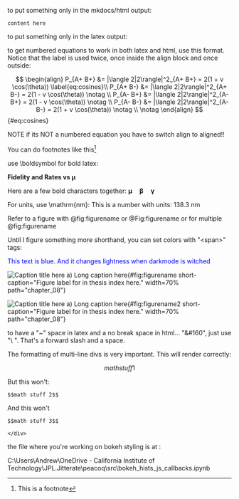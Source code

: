 
to put something only in the mkdocs/html output:

```{=html}
content here
```


to put something only in the latex output:


to get numbered equations to work in both latex and html, use this format. Notice that the label is used twice, once inside the align block and once outside:

$$ 
\begin{align}
P_{A+ B+} &= |\langle 2|2\rangle|^2_{A+ B+} = 2(1 + v \cos(\theta)) \label{eq:cosines}\\
P_{A+ B-} &= |\langle 2|2\rangle|^2_{A+ B-} = 2(1 - v \cos(\theta)) \notag \\
P_{A- B+} &= |\langle 2|2\rangle|^2_{A- B+} = 2(1 - v \cos(\theta)) \notag \\
P_{A- B-} &= |\langle 2|2\rangle|^2_{A- B-} = 2(1 + v \cos(\theta)) \notag \\ \notag
\end{align}
$$ 
{#eq:cosines}

NOTE if its NOT a numbered equation you have to switch align to aligned!!



<!-- and this might work? -->
<!-- ```{=latex}
content here
``` -->


You can do footnotes like this[^1]

[^1]: This is a footnote


use \boldsymbol for bold latex:

**Fidelity and Rates vs $\boldsymbol \mu$**

Here are a few bold characters together: $\boldsymbol{\mu \quad \beta \quad \gamma}$

For units, use \mathrm{nm}:
This is a number with units: $138.3~\mathrm{nm}$

Refer to a figure with @fig:figurename or @Fig:figurename or for multiple @fig:figurename

Until I figure something more shorthand, you can set colors with "<span\>" tags:

<span style="color:blue" markdown> This text is blue. And it changes lightness when darkmode is witched </span>


![**Caption title here** a) Long caption here](./figs_06/fig1b_light.svg){#fig:figurename short-caption="Figure label for in thesis index here." width=70% path="chapter_08"}

![**Caption title here** a) Long caption here](./figs_06/hsps_light.svg){#fig:figurename2 short-caption="Figure label for in thesis index here." width=70% path="chapter_08"}


to have a "~" space in latex and a no break space in html... "\&#160", just use "\ ". That's a forward slash and a space.


The formatting of multi-line divs is very important. This will render correctly:

<div class=blue markdown> 

$$math stuff 1$$

</div>

But this won't:
<div class=blue markdown> 

    $$math stuff 2$$

</div>

And this won't
    <div class=blue markdown> 

    $$math stuff 3$$

    </div>


the file where you're working on bokeh styling is at :

C:\Users\Andrew\OneDrive - California Institute of Technology\JPL\.Jitterate\peacoq\src\bokeh_hists_js_callbacks.ipynb